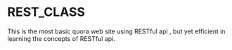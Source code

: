 # REST_CLASS
This is the most basic quora web site using RESTful  api , but yet efficient in learning the concepts of RESTful api. 
